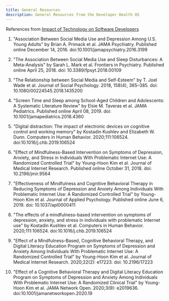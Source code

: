 ```yaml
---
title: General Resources
description: General Resources from the Developer Health OS
---
```


References from [Impact of Technology on Software Developers]((/os/section3/rewiring-our-brain)) 
1. "Association Between Social Media Use and Depression Among U.S. Young Adults" by Brian A. Primack et al. JAMA Psychiatry. Published online December 14, 2016. doi:10.1001/jamapsychiatry.2016.3199 

2. "The Association Between Social Media Use and Sleep Disturbances: A Meta-Analysis" by Sarah L. Mark et al. Frontiers in Psychiatry. Published online April 25, 2018. doi: 10.3389/fpsyt.2018.00109 

3. "The Relationship between Social Media and Self-Esteem" by T. Joel Wade et al. Journal of Social Psychology. 2018, 158(4), 365–385. doi: 10.1080/00224545.2018.1435200 

4. "Screen Time and Sleep among School-Aged Children and Adolescents: A Systematic Literature Review" by Elsie M. Taveras et al. JAMA Pediatrics. Published online April 08, 2019. doi: 10.1001/jamapediatrics.2018.4360 

5. "Digital distraction: The impact of electronic devices on cognitive control and working memory" by Kostadin Kushlev and Elizabeth W. Dunn. Computers in Human Behavior. 2020;111:106524. doi:10.1016/j.chb.2019.106524 

6. "Effect of Mindfulness-Based Intervention on Symptoms of Depression, Anxiety, and Stress in Individuals With Problematic Internet Use: A Randomized Controlled Trial" by Young-Hoon Kim et al. Journal of Medical Internet Research. Published online October 31, 2018. doi: 10.2196/jmir.9564 

7. "Effectiveness of Mindfulness and Cognitive Behavioral Therapy in Reducing Symptoms of Depression and Anxiety Among Individuals With Problematic Internet Use: A Randomized Controlled Trial" by Young-Hoon Kim et al. Journal of Applied Psychology. Published online June 6, 2019. doi: 10.1037/apl0000411 

8. "The effects of a mindfulness-based intervention on symptoms of depression, anxiety, and stress in individuals with problematic Internet use" by Kostadin Kushlev et al. Computers in Human Behavior. 2020;111:106524. 
doi:10.1016/j.chb.2019.106524 

9. "Effect of a Mindfulness-Based, Cognitive Behavioral Therapy, and Digital Literacy Education Program on Symptoms of Depression and Anxiety Among Individuals With Problematic Internet Use: A Randomized Controlled Trial" by Young-Hoon Kim et al. Journal of Medical Internet Research. 2020;22(2): e17223. doi: 10.2196/17223 

10. "Effect of a Cognitive Behavioral Therapy and Digital Literacy Education Program on Symptoms of Depression and Anxiety Among Individuals With Problematic Internet Use: A Randomized Clinical Trial" by Young-Hoon Kim et al. JAMA Network Open. 2020;3(9): e2019636. doi:10.1001/jamanetworkopen.2020.19 
